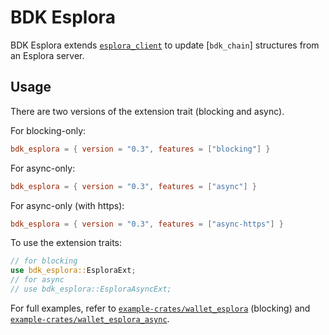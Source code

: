 # BDK Esplora

BDK Esplora extends [`esplora_client`](crate::esplora_client) to update [`bdk_chain`] structures
from an Esplora server.

## Usage

There are two versions of the extension trait (blocking and async).

For blocking-only:
```toml
bdk_esplora = { version = "0.3", features = ["blocking"] }
```

For async-only:
```toml
bdk_esplora = { version = "0.3", features = ["async"] }
```

For async-only (with https):
```toml
bdk_esplora = { version = "0.3", features = ["async-https"] }
```

To use the extension traits:
```rust
// for blocking
use bdk_esplora::EsploraExt;
// for async
// use bdk_esplora::EsploraAsyncExt;
```

For full examples, refer to [`example-crates/wallet_esplora`](https://github.com/bitcoindevkit/bdk/tree/master/example-crates/wallet_esplora) (blocking) and [`example-crates/wallet_esplora_async`](https://github.com/bitcoindevkit/bdk/tree/master/example-crates/wallet_esplora_async).
